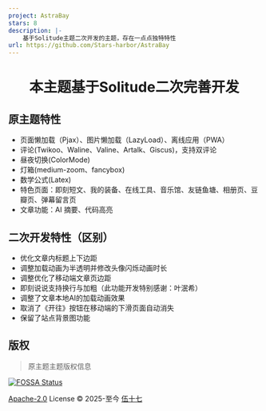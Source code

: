 ```yaml
---
project: AstraBay
stars: 8
description: |-
    基于Solitude主题二次开发的主题，存在一点点独特特性
url: https://github.com/Stars-harbor/AstraBay
---
```


<div align="center">

# 本主题基于Solitude二次完善开发

</div>

## 原主题特性

- 页面懒加载（Pjax）、图片懒加载（LazyLoad）、离线应用（PWA）
- 评论(Twikoo、Waline、Valine、Artalk、Giscus)，支持双评论
- 昼夜切换(ColorMode)
- 灯箱(medium-zoom、fancybox)
- 数学公式(Latex)
- 特色页面：即刻短文、我的装备、在线工具、音乐馆、友链鱼塘、相册页、豆瓣页、弹幕留言页
- 文章功能：AI 摘要、代码高亮

## 二次开发特性（区别）

- 优化文章内标题上下边距
- 调整加载动画为半透明并修改头像闪烁动画时长
- 调整优化了移动端文章页边距
- 即刻说说支持换行与加粗（此功能开发特别感谢：叶泯希）
- 调整了文章本地AI的加载动画效果
- 取消了《开往》按钮在移动端的下滑页面自动消失
- 保留了站点背景图功能

## 版权

> 原主题主题版权信息

[![FOSSA Status](https://app.fossa.com/api/projects/git%2Bgithub.com%2Fvalor-x%2Fhexo-theme-solitude.svg?type=small)](https://app.fossa.com/projects/git%2Bgithub.com%2Fvalor-x%2Fhexo-theme-solitude?ref=badge_large)

[Apache-2.0](./LICENSE) License &copy; 2025-至今 [伍十七](https://github.com/everfu)

